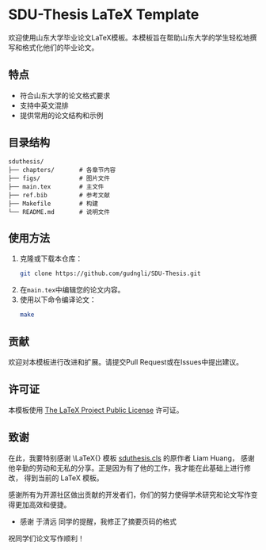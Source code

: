 # SDU-Thesis LaTeX Template

欢迎使用山东大学毕业论文LaTeX模板。本模板旨在帮助山东大学的学生轻松地撰写和格式化他们的毕业论文。

## 特点

- 符合山东大学的论文格式要求
- 支持中英文混排
- 提供常用的论文结构和示例

## 目录结构

```
sduthesis/
├── chapters/       # 各章节内容
├── figs/           # 图片文件
├── main.tex        # 主文件
├── ref.bib         # 参考文献
├── Makefile        # 构建
└── README.md       # 说明文件
```

## 使用方法

1. 克隆或下载本仓库：
    ```bash
    git clone https://github.com/gudngli/SDU-Thesis.git
    ```
2. 在`main.tex`中编辑您的论文内容。
3. 使用以下命令编译论文：
    ```bash
    make
    ```

## 贡献

欢迎对本模板进行改进和扩展。请提交Pull Request或在Issues中提出建议。

## 许可证
本模板使用 [The LaTeX Project Public License](http://www.latex-project.org/lppl.txt) 许可证。

## 致谢
在此，我要特别感谢 \LaTeX{} 模板 [sduthesis.cls](https://github.com/Liam0205/sduthesis/) 的原作者 Liam Huang，
感谢他辛勤的劳动和无私的分享。正是因为有了他的工作，我才能在此基础上进行修改， 得到当前的 LaTeX 模板。

感谢所有为开源社区做出贡献的开发者们，你们的努力使得学术研究和论文写作变得更加高效和便捷。

- 感谢 于清远 同学的提醒，我修正了摘要页码的格式

祝同学们论文写作顺利！
